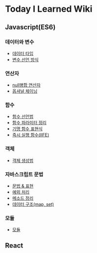 # Today I Learned Wiki

## Javascript(ES6)

### 데이터와 변수

- [데이터 타입](https://github.com/thdalstn6352/TIL/blob/main/Javascript/%EB%8D%B0%EC%9D%B4%ED%84%B0%EC%99%80%20%EB%B3%80%EC%88%98/%EB%8D%B0%EC%9D%B4%ED%84%B0%20%ED%83%80%EC%9E%85.md)
- [변수 선언 방식](https://github.com/thdalstn6352/TIL/blob/main/Javascript/%EB%8D%B0%EC%9D%B4%ED%84%B0%EC%99%80%20%EB%B3%80%EC%88%98/%EB%B3%80%EC%88%98%20%EC%84%A0%EC%96%B8%20%EB%B0%A9%EC%8B%9D.md)

### 연산자

- [null병합 연산자](<https://github.com/thdalstn6352/TIL/blob/main/Javascript/%3F%3F%20%EC%97%B0%EC%82%B0%EC%9E%90/Null-%EB%B3%91%ED%95%A9-%EC%97%B0%EC%82%B0%EC%9E%90(%3F%3F).md>)
- [옵셔널 체이닝](https://github.com/thdalstn6352/TIL/blob/main/Javascript/%EC%97%B0%EC%82%B0%EC%9E%90/%EC%98%B5%EC%85%94%EB%84%90%EC%B2%B4%EC%9D%B4%EB%8B%9D.md)

### 함수

- [함수 선언법](https://github.com/thdalstn6352/TIL/blob/main/Javascript/%ED%95%A8%EC%88%98/%ED%95%A8%EC%88%98%20%EC%84%A0%EC%96%B8%EB%B2%95.md)
- [함수 파라미터 정리](https://github.com/thdalstn6352/TIL/blob/main/Javascript/%ED%95%A8%EC%88%98/%ED%8C%8C%EB%9D%BC%EB%AF%B8%ED%84%B0%20%EC%A0%95%EB%A6%AC.md)
- [기명 함수 표현식](<https://github.com/thdalstn6352/TIL/blob/main/Javascript/%ED%95%A8%EC%88%98/%EA%B8%B0%EB%AA%85%20%ED%95%A8%EC%88%98(Named%20Function).md>)
- [즉시 실행 함수(IIFE)](<https://github.com/thdalstn6352/TIL/blob/main/Javascript/%ED%95%A8%EC%88%98/%EC%A6%89%EC%8B%9C%EC%8B%A4%ED%96%89%ED%95%A8%EC%88%98(IIFE).md>)

### 객체

- [객체 생성법](https://github.com/thdalstn6352/TIL/blob/main/Javascript/%EA%B0%9D%EC%B2%B4/%EA%B0%9D%EC%B2%B4%20%EC%83%9D%EC%84%B1%EB%B2%95.md)

### 자바스크립트 문법

- [문법 & 표현](https://github.com/thdalstn6352/TIL/blob/main/Javascript/%EB%AC%B8%EB%B2%95/%EB%AC%B8%EB%B2%95%20%26%20%ED%91%9C%ED%98%84.md)
- [예외 처리](https://github.com/thdalstn6352/TIL/blob/main/Javascript/%EB%AC%B8%EB%B2%95/%EC%97%90%EB%9F%AC%20%EC%B2%98%EB%A6%AC.md)
- [메소드 정리](https://github.com/thdalstn6352/TIL/blob/main/Javascript/%EB%AC%B8%EB%B2%95/%EB%A9%94%EC%86%8C%EB%93%9C.md)
- [데이터 구조(map, set)](https://github.com/thdalstn6352/TIL/blob/main/Javascript/%EB%AC%B8%EB%B2%95/%EB%8D%B0%EC%9D%B4%ED%84%B0%20%EA%B5%AC%EC%A1%B0.md)

### 모듈

- [모듈](https://github.com/thdalstn6352/TIL/blob/main/Javascript/%EB%AA%A8%EB%93%88/%EB%AA%A8%EB%93%88.md)

## React

